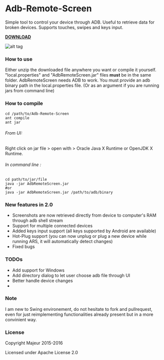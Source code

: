 # Adb-Remote-Screen
Simple tool to control your device through ADB. Useful to retrieve data for broken devices.
Supports touches, swipes and keys input.

[**DOWNLOAD**](https://github.com/MajeurAndroid/Adb-Remote-Screen/releases/download/2.0/AdbRemoteScreen.zip)

![alt tag](https://raw.githubusercontent.com/MajeurAndroid/Adb-Remote-Screen/master/web_demo.png)

### How to use
Either unzip the downloaded file anywhere you want or compile it yourself. "local.properties" and "AdbRemoteScreen.jar" files **must** be in the same folder.
AdbRemoteScreen needs ADB to work. You must provide an adb binary path in the local.properties file. (Or as an argument if you are running jars from command line)

### How to compile

    cd /path/to/Adb-Remote-Screen
    ant compile
    ant jar

###### From UI:

Right click on jar file > open with > Oracle Java X Runtime or OpenJDK X Runtime.

###### In command line :
```shell
cd path/to/jar/file
java -jar AdbRemoteScreen.jar
#or
java -jar AdbRemoteScreen.jar /path/to/adb/binary
```

### New features in 2.0
- Screenshots are now retrieved directly from device to computer's RAM through adb shell stream
- Support for multiple connected devices
- Added keys input support (all keys supported by Android are available)
- Hot-Plug support (you can now unplug or plug a new device while running ARS, it will automatically detect changes)
- Fixed bugs

### TODOs
- Add support for Windows
- Add directory dialog to let user choose adb file through UI
- Better handle device changes
- 
### Note
I am new to Swing environement, do not hesitate to fork and pullrequest, even for just reimplementing functionalities already present but in a more convinient way.

### License

Copyright Majeur 2015-2016

Licensed under Apache License 2.0
